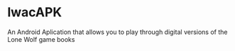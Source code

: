 # lwacAPK
An Android Aplication that allows you to play through digital versions of the Lone Wolf game books
